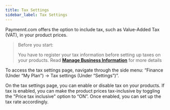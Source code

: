 ```yaml
---
title: Tax Settings
sidebar_label: Tax Settings
---
```


Paymennt.com offers the option to include tax, such as Value-Added Tax (VAT), in your product prices.

>Before you start:
>
>You have to register your tax information before setting up taxes on your products.
Read **[Manage Business Information](/community/2-account-management/1-business-information.md)** for more details

To access the tax settings page, navigate through the side menu: “Finance (Under “My Plan”) -> Tax settings (Under “Settings”)”.

On the tax settings page, you can enable or disable tax on your products. If tax is enabled, you can make the product prices tax-inclusive by toggling the "Price tax inclusive" option to “ON”. Once enabled, you can set up the tax rate accordingly.
